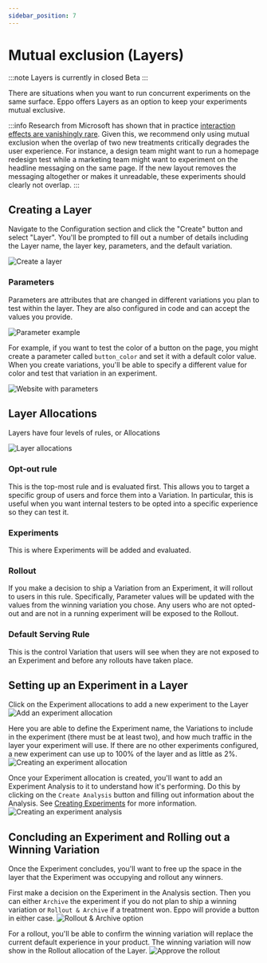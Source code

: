```yaml
---
sidebar_position: 7
---
```


# Mutual exclusion (Layers)
:::note
Layers is currently in closed Beta
:::

There are situations when you want to run concurrent experiments on the same surface. Eppo offers Layers as an option to keep your experiments mutual exclusive.

:::info
Research from Microsoft has shown that in practice [interaction effects are vanishingly rare](https://www.microsoft.com/en-us/research/group/experimentation-platform-exp/articles/a-b-interactions-a-call-to-relax/). Given this, we recommend only using mutual exclusion when the overlap of two new treatments critically degrades the user experience. For instance, a design team might want to run a homepage redesign test while a marketing team might want to experiment on the headline messaging on the same page. If the new layout removes the messaging altogether or makes it unreadable, these experiments should clearly not overlap.
:::

## Creating a Layer

Navigate to the Configuration section and click the "Create" button and select "Layer". You'll be prompted to fill out a number of details including the Layer name, the layer key, parameters, and the default variation.

![Create a layer](/img/feature-flagging/create-layer.png)

### Parameters
Parameters are attributes that are changed in different variations you plan to test within the layer. They are also configured in code and can accept the values you provide.

![Parameter example](/img/feature-flagging/parameter-example.jpg)

For example, if you want to test the color of a button on the page, you might create a parameter called `button_color` and set it with a default color value. When you create variations, you'll be able to specify a different value for color and test that variation in an experiment.

![Website with parameters](/img/feature-flagging/website-example.png)

## Layer Allocations
Layers have four levels of rules, or Allocations

![Layer allocations](/img/feature-flagging/layer-allocations.png)

### Opt-out rule
This is the top-most rule and is evaluated first. This allows you to target a specific group of users and force them into a Variation. In particular, this is useful when you want internal testers to be opted into a specific experience so they can test it.

### Experiments
This is where Experiments will be added and evaluated.

### Rollout
If you make a decision to ship a Variation from an Experiment, it will rollout to users in this rule. Specifically, Parameter values will be updated with the values from the winning variation you chose. Any users who are not opted-out and are not in a running experiment will be exposed to the Rollout.

### Default Serving Rule
This is the control Variation that users will see when they are not exposed to an Experiment and before any rollouts have taken place. 

## Setting up an Experiment in a Layer

Click on the Experiment allocations to add a new experiment to the Layer
![Add an experiment allocation](/img/feature-flagging/layer-add-experiment.png)

Here you are able to define the Experiment name, the Variations to include in the experiment (there must be at least two), and how much traffic in the layer your experiment will use. If there are no other experiments configured, a new experiment can use up to 100% of the layer and as little as 2%.
![Creating an experiment allocation](/img/feature-flagging/layer-create-allocation.png)

Once your Experiment allocation is created, you'll want to add an Experiment Analysis to it to understand how it's performing. Do this by clicking on the `Create Analysis` button and filling out information about the Analysis. See [Creating Experiments](/experiment-analysis/creating-experiments) for more information.
![Creating an experiment analysis](/img/feature-flagging/layer-experiment-analysis.png)

## Concluding an Experiment and Rolling out a Winning Variation
Once the Experiment concludes, you'll want to free up the space in the layer that the Experiment was occupying and rollout any winners.

First make a decision on the Experiment in the Analysis section. Then you can either `Archive` the experiment if you do not plan to ship a winning variation or `Rollout & Archive` if a treatment won. Eppo will provide a button in either case.
![Rollout & Archive option](/img/feature-flagging/layer-rollout.png)

For a rollout, you'll be able to confirm the winning variation will replace the current default experience in your product. The winning variation will now show in the Rollout allocation of the Layer.
![Approve the rollout](/img/feature-flagging/layer-rollout-confirmation.png)